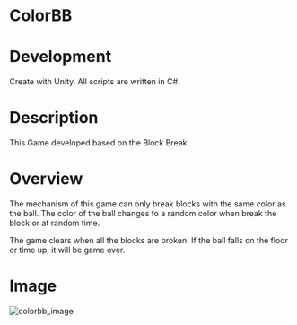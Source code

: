 # ColorBB


# Development
Create with Unity.
All scripts are written in C#.



# Description
This Game developed based on the Block Break.



# Overview
The mechanism of this game can only break blocks with the same color as the ball.
The color of the ball changes to a random color when break the block or at random time.

The game clears when all the blocks are broken.
If the ball falls on the floor or time up, it will be game over.


# Image
![colorbb_image](https://user-images.githubusercontent.com/32384126/42094528-9962f202-7b9f-11e8-8f8b-93d59eb22bfe.png)



